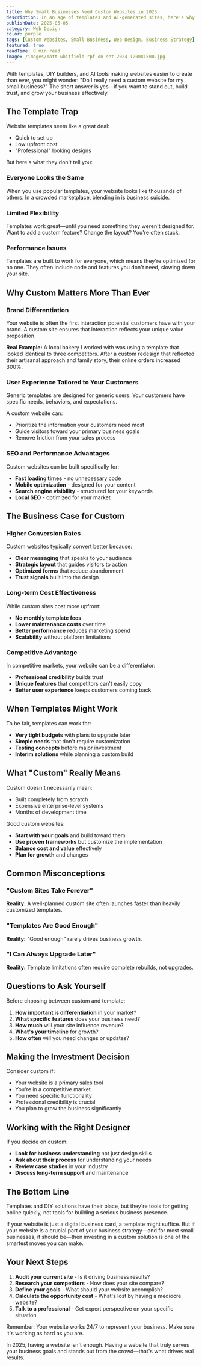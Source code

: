 ```yaml
---
title: Why Small Businesses Need Custom Websites in 2025
description: In an age of templates and AI-generated sites, here's why investing in a custom website still makes sense for small businesses looking to stand out and connect with their audience.
publishDate: 2025-05-05
category: Web Design
color: purple
tags: [Custom Websites, Small Business, Web Design, Business Strategy]
featured: true
readTime: 8 min read
image: /images/matt-whitfield-rpf-on-set-2024-1200x1500.jpg
---
```


With templates, DIY builders, and AI tools making websites easier to create than ever, you might wonder: "Do I really need a custom website for my small business?" The short answer is yes—if you want to stand out, build trust, and grow your business effectively.

## The Template Trap

Website templates seem like a great deal:
- Quick to set up
- Low upfront cost
- "Professional" looking designs

But here's what they don't tell you:

### Everyone Looks the Same

When you use popular templates, your website looks like thousands of others. In a crowded marketplace, blending in is business suicide.

### Limited Flexibility

Templates work great—until you need something they weren't designed for. Want to add a custom feature? Change the layout? You're often stuck.

### Performance Issues

Templates are built to work for everyone, which means they're optimized for no one. They often include code and features you don't need, slowing down your site.

## Why Custom Matters More Than Ever

### Brand Differentiation

Your website is often the first interaction potential customers have with your brand. A custom site ensures that interaction reflects your unique value proposition.

**Real Example:** A local bakery I worked with was using a template that looked identical to three competitors. After a custom redesign that reflected their artisanal approach and family story, their online orders increased 300%.

### User Experience Tailored to Your Customers

Generic templates are designed for generic users. Your customers have specific needs, behaviors, and expectations.

A custom website can:
- Prioritize the information your customers need most
- Guide visitors toward your primary business goals
- Remove friction from your sales process

### SEO and Performance Advantages

Custom websites can be built specifically for:
- **Fast loading times** - no unnecessary code
- **Mobile optimization** - designed for your content
- **Search engine visibility** - structured for your keywords
- **Local SEO** - optimized for your market

## The Business Case for Custom

### Higher Conversion Rates

Custom websites typically convert better because:
- **Clear messaging** that speaks to your audience
- **Strategic layout** that guides visitors to action
- **Optimized forms** that reduce abandonment
- **Trust signals** built into the design

### Long-term Cost Effectiveness

While custom sites cost more upfront:
- **No monthly template fees**
- **Lower maintenance costs** over time
- **Better performance** reduces marketing spend
- **Scalability** without platform limitations

### Competitive Advantage

In competitive markets, your website can be a differentiator:
- **Professional credibility** builds trust
- **Unique features** that competitors can't easily copy
- **Better user experience** keeps customers coming back

## When Templates Might Work

To be fair, templates can work for:
- **Very tight budgets** with plans to upgrade later
- **Simple needs** that don't require customization
- **Testing concepts** before major investment
- **Interim solutions** while planning a custom build

## What "Custom" Really Means

Custom doesn't necessarily mean:
- Built completely from scratch
- Expensive enterprise-level systems
- Months of development time

Good custom websites:
- **Start with your goals** and build toward them
- **Use proven frameworks** but customize the implementation
- **Balance cost and value** effectively
- **Plan for growth** and changes

## Common Misconceptions

### "Custom Sites Take Forever"

**Reality:** A well-planned custom site often launches faster than heavily customized templates.

### "Templates Are Good Enough"

**Reality:** "Good enough" rarely drives business growth.

### "I Can Always Upgrade Later"

**Reality:** Template limitations often require complete rebuilds, not upgrades.

## Questions to Ask Yourself

Before choosing between custom and template:

1. **How important is differentiation** in your market?
2. **What specific features** does your business need?
3. **How much** will your site influence revenue?
4. **What's your timeline** for growth?
5. **How often** will you need changes or updates?

## Making the Investment Decision

Consider custom if:
- Your website is a primary sales tool
- You're in a competitive market
- You need specific functionality
- Professional credibility is crucial
- You plan to grow the business significantly

## Working with the Right Designer

If you decide on custom:
- **Look for business understanding** not just design skills
- **Ask about their process** for understanding your needs
- **Review case studies** in your industry
- **Discuss long-term support** and maintenance

## The Bottom Line

Templates and DIY solutions have their place, but they're tools for getting online quickly, not tools for building a serious business presence.

If your website is just a digital business card, a template might suffice. But if your website is a crucial part of your business strategy—and for most small businesses, it should be—then investing in a custom solution is one of the smartest moves you can make.

## Your Next Steps

1. **Audit your current site** - Is it driving business results?
2. **Research your competitors** - How does your site compare?
3. **Define your goals** - What should your website accomplish?
4. **Calculate the opportunity cost** - What's lost by having a mediocre website?
5. **Talk to a professional** - Get expert perspective on your specific situation

Remember: Your website works 24/7 to represent your business. Make sure it's working as hard as you are.

In 2025, having a website isn't enough. Having a website that truly serves your business goals and stands out from the crowd—that's what drives real results.
